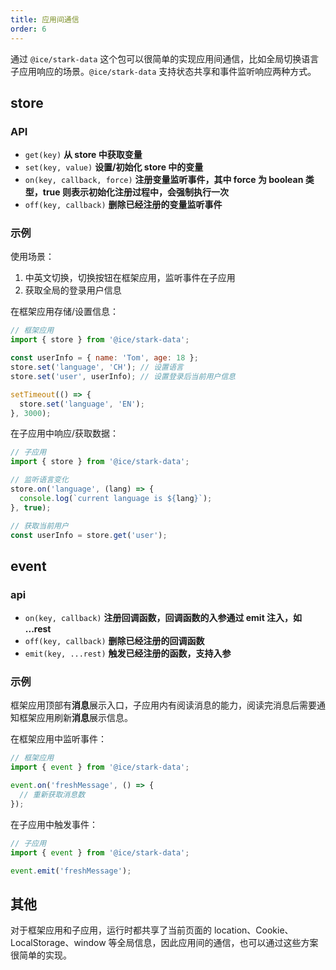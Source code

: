 ```yaml
---
title: 应用间通信
order: 6
---
```


通过 `@ice/stark-data` 这个包可以很简单的实现应用间通信，比如全局切换语言子应用响应的场景。`@ice/stark-data` 支持状态共享和事件监听响应两种方式。

## store

### API

- `get(key)` **从 store 中获取变量**
- `set(key, value)` **设置/初始化 store 中的变量**
- `on(key, callback, force)` **注册变量监听事件，其中 force 为 boolean 类型，true 则表示初始化注册过程中，会强制执行一次**
- `off(key, callback)` **删除已经注册的变量监听事件**

### 示例

使用场景：

1. 中英文切换，切换按钮在框架应用，监听事件在子应用
2. 获取全局的登录用户信息

在框架应用存储/设置信息：

```js
// 框架应用
import { store } from '@ice/stark-data';

const userInfo = { name: 'Tom', age: 18 };
store.set('language', 'CH'); // 设置语言
store.set('user', userInfo); // 设置登录后当前用户信息

setTimeout(() => {
  store.set('language', 'EN');
}, 3000);
```

在子应用中响应/获取数据：

```js
// 子应用
import { store } from '@ice/stark-data';

// 监听语言变化
store.on('language', (lang) => {
  console.log(`current language is ${lang}`);
}, true);

// 获取当前用户
const userInfo = store.get('user');
```

## event

### api

- `on(key, callback)` **注册回调函数，回调函数的入参通过 emit 注入，如 ...rest**
- `off(key, callback)` **删除已经注册的回调函数**
- `emit(key, ...rest)` **触发已经注册的函数，支持入参**

### 示例

框架应用顶部有**消息**展示入口，子应用内有阅读消息的能力，阅读完消息后需要通知框架应用刷新**消息**展示信息。

在框架应用中监听事件：

```js
// 框架应用
import { event } from '@ice/stark-data';

event.on('freshMessage', () => {
  // 重新获取消息数
});
```

在子应用中触发事件：

```js
// 子应用
import { event } from '@ice/stark-data';

event.emit('freshMessage');
```

## 其他

对于框架应用和子应用，运行时都共享了当前页面的 location、Cookie、LocalStorage、window 等全局信息，因此应用间的通信，也可以通过这些方案很简单的实现。